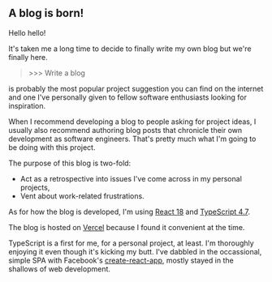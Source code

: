 ## A blog is born!

Hello hello!

It's taken me a long time to decide to finally write my own blog but we're finally here.

> \>\>\> Write a blog

is probably the most popular project suggestion you can find on the internet and one I've personally given to fellow software enthusiasts looking for inspiration.

When I recommend developing a blog to people asking for project ideas, I usually also recommend authoring blog posts that chronicle their own development as software engineers. That's pretty much what I'm going to be doing with this project.

The purpose of this blog is two-fold:

- Act as a retrospective into issues I've come across in my personal projects,
- Vent about work-related frustrations.

As for how the blog is developed, I'm using [React 18](https://reactjs.org/) and [TypeScript 4.7](https://www.typescriptlang.org/).

The blog is hosted on [Vercel](https://vercel.com/) because I found it convenient at the time.

TypeScript is a first for me, for a personal project, at least. I'm thoroughly enjoying it even though it's kicking my butt. I've dabbled in the occassional, simple SPA with Facebook's [create-react-app](https://create-react-app.dev/docs/getting-started/), mostly stayed in the shallows of web development.

[comment]: <> (TODO: Describe the problem with re-using CardGrid and Card for projects and blog types and the issue with mapping arrays of different types)
